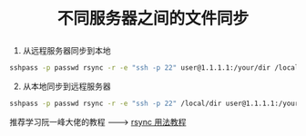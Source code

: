 # <p align='center'> 不同服务器之间的文件同步 </p>

1. 从远程服务器同步到本地
```bash
sshpass -p passwd rsync -r -e "ssh -p 22" user@1.1.1.1:/your/dir /local/dir
```

2. 从本地同步到远程服务器
```bash
sshpass -p passwd rsync -r -e "ssh -p 22" /local/dir user@1.1.1.1:/your/dir 
```
推荐学习阮一峰大佬的教程 ---> [rsync 用法教程](https://www.ruanyifeng.com/blog/2020/08/rsync.html)
